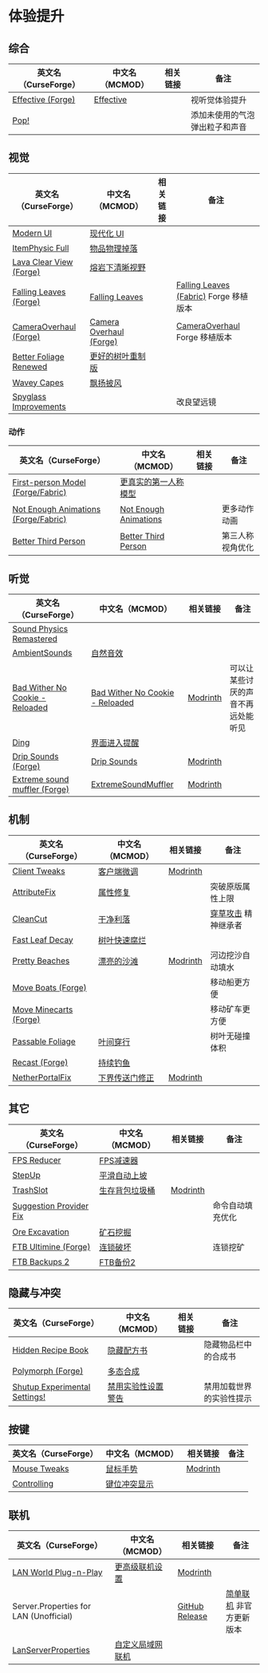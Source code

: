 # 体验提升

## 综合

| 英文名（CurseForge）                                                              | 中文名（MCMOD）                                   | 相关链接 | 备注                           |
| --------------------------------------------------------------------------------- | ------------------------------------------------- | -------- | ------------------------------ |
| [Effective (Forge)](https://www.curseforge.com/minecraft/mc-mods/effective-forge) | [Effective](https://www.mcmod.cn/class/5293.html) |          | 视听觉体验提升                 |
| [Pop!](https://www.curseforge.com/minecraft/mc-mods/bubbles)                      |                                                   |          | 添加未使用的气泡弹出粒子和声音 |

## 视觉

| 英文名（CurseForge）                                                                          | 中文名（MCMOD）                                                 | 相关链接 | 备注                                                                                         |
| --------------------------------------------------------------------------------------------- | --------------------------------------------------------------- | -------- | -------------------------------------------------------------------------------------------- |
| [Modern UI](https://www.curseforge.com/minecraft/mc-mods/modern-ui)                           | [现代化 UI](https://www.mcmod.cn/class/2454.html)               |          |                                                                                              |
| [ItemPhysic Full](https://www.curseforge.com/minecraft/mc-mods/itemphysic)                    | [物品物理掉落](https://www.mcmod.cn/class/932.html)             |          |                                                                                              |
| [Lava Clear View (Forge)](https://www.curseforge.com/minecraft/mc-mods/lava-clear-view)       | [熔岩下清晰视野](https://www.mcmod.cn/class/5080.html)          |          |                                                                                              |
| [Falling Leaves (Forge)](https://www.curseforge.com/minecraft/mc-mods/falling-leaves-forge)   | [Falling Leaves](https://www.mcmod.cn/class/4135.html)          |          | [Falling Leaves (Fabric)](https://www.mcmod.cn/class/4421.html) Forge 移植版本               |
| [CameraOverhaul (Forge)](https://www.curseforge.com/minecraft/mc-mods/camera-overhaul-forge)  | [Camera Overhaul (Forge)](https://www.mcmod.cn/class/5375.html) |          | [CameraOverhaul](https://www.curseforge.com/minecraft/mc-mods/cameraoverhaul) Forge 移植版本 |
| [Better Foliage Renewed](https://www.curseforge.com/minecraft/mc-mods/better-foliage-renewed) | [更好的树叶重制版](https://www.mcmod.cn/class/3864.html)        |          |                                                                                              |
| [Wavey Capes](https://www.curseforge.com/minecraft/mc-mods/waveycapes)                        | [飘扬披风](https://www.mcmod.cn/class/4617.html)                |          |                                                                                              |
| [Spyglass Improvements](https://www.curseforge.com/minecraft/mc-mods/spyglass-improvements)   |                                                                 |          | 改良望远镜                                                                                   |

### 动作

| 英文名（CurseForge）                                                                                       | 中文名（MCMOD）                                               | 相关链接 | 备注             |
| ---------------------------------------------------------------------------------------------------------- | ------------------------------------------------------------- | -------- | ---------------- |
| [First-person Model (Forge/Fabric)](https://www.curseforge.com/minecraft/mc-mods/first-person-model)       | [更真实的第一人称模型](https://www.mcmod.cn/class/4391.html)  |          |                  |
| [Not Enough Animations (Forge/Fabric)](https://www.curseforge.com/minecraft/mc-mods/not-enough-animations) | [Not Enough Animations](https://www.mcmod.cn/class/4378.html) |          | 更多动作动画     |
| [Better Third Person](https://www.curseforge.com/minecraft/mc-mods/better-third-person)                    | [Better Third Person](https://www.mcmod.cn/class/3492.html)   |          | 第三人称视角优化 |

## 听觉

| 英文名（CurseForge）                                                                                          | 中文名（MCMOD）                                                         | 相关链接                                                   | 备注                               |
| ------------------------------------------------------------------------------------------------------------- | ----------------------------------------------------------------------- | ---------------------------------------------------------- | ---------------------------------- |
| [Sound Physics Remastered](https://www.curseforge.com/minecraft/mc-mods/sound-physics-remastered)             |                                                                         |                                                            |                                    |
| [AmbientSounds](https://www.curseforge.com/minecraft/mc-mods/ambientsounds)                                   | [自然音效](https://www.mcmod.cn/class/2947.html)                        |                                                            |                                    |
| [Bad Wither No Cookie - Reloaded](https://www.curseforge.com/minecraft/mc-mods/bad-wither-no-cookie-reloaded) | [Bad Wither No Cookie - Reloaded](https://www.mcmod.cn/class/1742.html) | [Modrinth](https://modrinth.com/mod/bad-wither-no-cookie)  | 可以让某些讨厌的声音不再远处能听见 |
| [Ding](https://www.curseforge.com/minecraft/mc-mods/ding)                                                     | [界面进入提醒](https://www.mcmod.cn/class/428.html)                     |                                                            |                                    |
| [Drip Sounds (Forge)](https://www.curseforge.com/minecraft/mc-mods/waterdripsound)                            | [Drip Sounds](https://www.mcmod.cn/class/5855.html)                     | [Modrinth](https://www.modrinth.com/mod/waterdripsound)    |                                    |
| [Extreme sound muffler (Forge)](https://www.curseforge.com/minecraft/mc-mods/extreme-sound-muffler)           | [ExtremeSoundMuffler](https://www.mcmod.cn/class/5533.html)             | [Modrinth](https://modrinth.com/mod/extreme_sound_muffler) |                                    |

## 机制

| 英文名（CurseForge）                                                                  | 中文名（MCMOD）                                       | 相关链接                                             | 备注                                                        |
| ------------------------------------------------------------------------------------- | ----------------------------------------------------- | ---------------------------------------------------- | ----------------------------------------------------------- |
| [Client Tweaks](https://www.curseforge.com/minecraft/mc-mods/client-tweaks)           | [客户端微调](https://www.mcmod.cn/class/2012.html)    | [Modrinth](https://modrinth.com/mod/client-tweaks)   |                                                             |
| [AttributeFix](https://www.curseforge.com/minecraft/mc-mods/attributefix)             | [属性修复](https://www.mcmod.cn/class/2264.html)      |                                                      | 突破原版属性上限                                            |
| [CleanCut](https://www.curseforge.com/minecraft/mc-mods/cleancut)                     | [干净利落](https://www.mcmod.cn/class/3455.html)      |                                                      | [穿草攻击](https://www.mcmod.cn/class/1465.html) 精神继承者 |
| [Fast Leaf Decay](https://www.curseforge.com/minecraft/mc-mods/fast-leaf-decay)       | [树叶快速腐烂](https://www.mcmod.cn/class/1173.html)  |                                                      |                                                             |
| [Pretty Beaches](https://www.curseforge.com/minecraft/mc-mods/pretty-beaches)         | [漂亮的沙滩](https://www.mcmod.cn/class/2723.html)    | [Modrinth](https://modrinth.com/mod/pretty-beaches)  | 河边挖沙自动填水                                            |
| [Move Boats (Forge)](https://www.curseforge.com/minecraft/mc-mods/move-boats)         |                                                       |                                                      | 移动船更方便                                                |
| [Move Minecarts (Forge)](https://www.curseforge.com/minecraft/mc-mods/move-minecarts) |                                                       |                                                      | 移动矿车更方便                                              |
| [Passable Foliage](https://www.curseforge.com/minecraft/mc-mods/passable-foliage)     | [叶间穿行](https://www.mcmod.cn/class/3162.html)      |                                                      | 树叶无碰撞体积                                              |
| [Recast (Forge)](https://www.curseforge.com/minecraft/mc-mods/recast)                 | [持续钓鱼](https://www.mcmod.cn/class/4308.html)      |                                                      |                                                             |
| [NetherPortalFix](https://www.curseforge.com/minecraft/mc-mods/netherportalfix)       | [下界传送门修正](https://www.mcmod.cn/class/811.html) | [Modrinth](https://modrinth.com/mod/netherportalfix) |                                                             |

## 其它

| 英文名（CurseForge）                                                                            | 中文名（MCMOD）                                        | 相关链接                                       | 备注             |
| ----------------------------------------------------------------------------------------------- | ------------------------------------------------------ | ---------------------------------------------- | ---------------- |
| [FPS Reducer](https://www.curseforge.com/minecraft/mc-mods/fps-reducer)                         | [FPS减速器](https://www.mcmod.cn/class/1815.html)      |                                                |                  |
| [StepUp](https://www.curseforge.com/minecraft/mc-mods/stepup)                                   | [平滑自动上坡](https://www.mcmod.cn/class/2784.html)   |                                                |                  |
| [TrashSlot](https://www.curseforge.com/minecraft/mc-mods/trashslot)                             | [生存背包垃圾桶](https://www.mcmod.cn/class/1893.html) | [Modrinth](https://modrinth.com/mod/trashslot) |                  |
| [Suggestion Provider Fix](https://www.curseforge.com/minecraft/mc-mods/suggestion-provider-fix) |                                                        |                                                | 命令自动填充优化 |
| [Ore Excavation](https://www.curseforge.com/minecraft/mc-mods/ore-excavation)                   | [矿石挖掘](https://www.mcmod.cn/class/1955.html)       |                                                |                  |
| [FTB Ultimine (Forge)](https://www.curseforge.com/minecraft/mc-mods/ftb-ultimine-forge)         | [连锁破坏](https://www.mcmod.cn/class/3004.html)       |                                                | 连锁挖矿         |
| [FTB Backups 2](https://www.curseforge.com/minecraft/mc-mods/ftb-backups-2)                     | [FTB备份2](https://www.mcmod.cn/class/6688.html)       |                                                |                  |

## 隐藏与冲突

| 英文名（CurseForge）                                                                                       | 中文名（MCMOD）                                            | 相关链接 | 备注                     |
| ---------------------------------------------------------------------------------------------------------- | ---------------------------------------------------------- | -------- | ------------------------ |
| [Hidden Recipe Book](https://www.curseforge.com/minecraft/mc-mods/hidden-recipe-book)                      | [隐藏配方书](https://www.mcmod.cn/class/4587.html)         |          | 隐藏物品栏中的合成书     |
| [Polymorph (Forge)](https://www.curseforge.com/minecraft/mc-mods/polymorph)                                | [多态合成](https://www.mcmod.cn/class/2895.html)           |          |                          |
| [Shutup Experimental Settings!](https://www.curseforge.com/minecraft/mc-mods/shutup-experimental-settings) | [禁用实验性设置警告](https://www.mcmod.cn/class/3448.html) |          | 禁用加载世界的实验性提示 |

## 按键

| 英文名（CurseForge）                                                      | 中文名（MCMOD）                                      | 相关链接                                          | 备注 |
| ------------------------------------------------------------------------- | ---------------------------------------------------- | ------------------------------------------------- | ---- |
| [Mouse Tweaks](https://www.curseforge.com/minecraft/mc-mods/mouse-tweaks) | [鼠标手势](https://www.mcmod.cn/class/1162.html)     | [Modrinth](https://modrinth.com/mod/mouse-tweaks) |      |
| [Controlling](https://www.curseforge.com/minecraft/mc-mods/controlling)   | [键位冲突显示](https://www.mcmod.cn/class/1191.html) |                                                   |      |

## 联机

| 英文名（CurseForge）                                                                      | 中文名（MCMOD）                                          | 相关链接                                                                                     | 备注                                                            |
| ----------------------------------------------------------------------------------------- | -------------------------------------------------------- | -------------------------------------------------------------------------------------------- | --------------------------------------------------------------- |
| [LAN World Plug-n-Play](https://www.curseforge.com/minecraft/mc-mods/mcwifipnp)           | [更高级联机设置](https://www.mcmod.cn/class/4498.html)   | [Modrinth](https://modrinth.com/mod/mcwifipnp)                                               |                                                                 |
| Server.Properties for LAN (Unofficial)                                                    |                                                          | [GitHub Release](https://github.com/shuen4/MinecraftForge-Mods-ServerPropertiesLAN/releases) | [简单联机](https://www.mcmod.cn/class/1158.html) 非官方更新版本 |
| [LanServerProperties](https://www.curseforge.com/minecraft/mc-mods/lan-server-properties) | [自定义局域网联机](https://www.mcmod.cn/class/2754.html) |                                                                                              |                                                                 |
